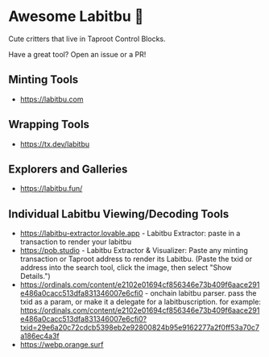 # Awesome Labitbu 👹

Cute critters that live in Taproot Control Blocks. 

Have a great tool? Open an issue or a PR!

## Minting Tools
- https://labitbu.com

## Wrapping Tools
- https://tx.dev/labitbu

## Explorers and Galleries
- https://labitbu.fun/

## Individual Labitbu Viewing/Decoding Tools
- https://labitbu-extractor.lovable.app - Labitbu Extractor: paste in a transaction to render your labitbu
- https://pob.studio - Labitbu Extractor & Visualizer: Paste any minting transaction or Taproot address to render its Labitbu. (Paste the txid or address into the search tool, click the image, then select "Show Details.")
- https://ordinals.com/content/e2102e01694cf856346e73b409f6aace291e486a0cacc513dfa831346007e6cfi0 - onchain labitbu parser. pass the txid as a param, or make it a delegate for a labitbuscription. for example: https://ordinals.com/content/e2102e01694cf856346e73b409f6aace291e486a0cacc513dfa831346007e6cfi0?txid=29e6a20c72cdcb5398eb2e92800824b95e9162277a2f0ff53a70c7a186ec4a3f
- https://webp.orange.surf


